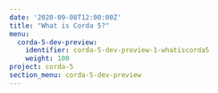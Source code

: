 ```yaml
---
date: '2020-09-08T12:00:00Z'
title: "What is Corda 5?"
menu:
  corda-5-dev-preview:
    identifier: corda-5-dev-preview-1-whatiscorda5
    weight: 100
project: corda-5
section_menu: corda-5-dev-preview
---
```

